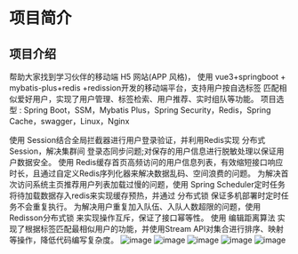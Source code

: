 # 项目简介
## 项目介绍
帮助大家找到学习伙伴的移动端 H5 网站(APP 风格)，
使用 vue3+springboot + mybatis-plus+redis +redission开发的移动端平台，支持用户按自选标签 匹配相似爱好用户，实现了用户管理、标签检索、用户推荐、实时组队等功能。
项目选型 : Spring Boot，SSM，Mybatis Plus，Spring Security，Redis，Spring Cache，swagger，Linux，Nginx

使用 Session结合全局拦截器进行用户登录验证，并利用Redis实现 分布式Session，解决集群间 登录态同步问题;对保存的用户信息进行脱敏处理以保证用户数据安全。
使用 Redis缓存首页高频访问的用户信息列表，有效缩短接口响应时长，且通过自定义Redis序列化器来解决数据乱码、空间浪费的问题。
为解决首次访问系统主页推荐用户列表加载过慢的问题，使用 Spring Scheduler定时任务 将待加载数据存入redis来实现缓存预热，并通过 分布式锁 保证多机部署时定时任务不会重复执行。
为解决用户重复加入队伍、入队人数超限的问题，使用 Redisson分布式锁 来实现操作互斥，保证了接口幂等性。
使用 编辑距离算法 实现了根据标签匹配最相似用户的功能，并使用Stream API对集合进行排序、映射等操作，降低代码编写复杂度。
![image](https://github.com/Lynlove/user-center/assets/64353629/817f7e06-5334-4f36-aa77-9b2385ab36f4)
![image](https://github.com/Lynlove/user-center/assets/64353629/4915bee5-93c3-4d8d-80ad-c7c503347b6a)
![image](https://github.com/Lynlove/user-center/assets/64353629/15d65e69-90c9-4b15-885f-95f516a9eb83)
![image](https://github.com/Lynlove/user-center/assets/64353629/96379cf5-700d-4ec9-8df6-390b70f51b6d)
![image](https://github.com/Lynlove/user-center/assets/64353629/61dac605-62da-47c9-8fe4-1ca679bb2cb2)
